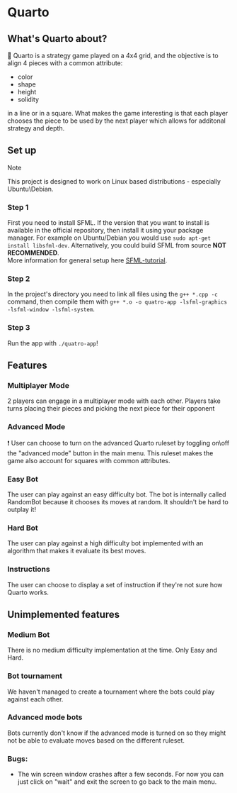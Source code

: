 # Quarto
## What's Quarto about?
🎲 Quarto is a strategy game played on a 4x4 grid, and the objective is to align 4 pieces with a common attribute:
- color
- shape
- height
- solidity

in a line or in a square. What makes the game interesting is that each player chooses the piece to be used by the next player which allows for additonal strategy and depth.

## Set up
> [!NOTE]
> This project is designed to work on Linux based distributions - especially Ubuntu\Debian.

### Step 1
First you need to install SFML. If the version that you want to install is available in the official repository, then install it using your package manager. For example on Ubuntu/Debian you would use `sudo apt-get install libsfml-dev`.
Alternatively, you could build SFML from source **NOT RECOMMENDED**.   
More information for general setup here [SFML-tutorial](https://www.sfml-dev.org/tutorials/3.0/getting-started/linux/).
### Step 2
In the project's directory you need to link all files using the `g++ *.cpp -c` command, then compile them with `g++ *.o -o quatro-app -lsfml-graphics -lsfml-window -lsfml-system`.
### Step 3
Run the app with `./quatro-app`!

## Features
### Multiplayer Mode
2 players can engage in a multiplayer mode with each other. Players take turns placing their pieces and picking the next piece for their opponent
### Advanced Mode 
❗ User can choose to turn on the advanced Quarto ruleset by toggling on\off the "advanced mode" button in the main menu. This ruleset makes the game also account for squares with common attributes.
### Easy Bot
The user can play against an easy difficulty bot. The bot is internally called RandomBot because it chooses its moves at random. It shouldn't be hard to outplay it!
### Hard Bot
The user can play against a high difficulty bot implemented with an algorithm that makes it evaluate its best moves. 
### Instructions
The user can choose to display a set of instruction if they're not sure how Quarto works.
## Unimplemented features
### Medium Bot
There is no medium difficulty implementation at the time. Only Easy and Hard.
### Bot tournament
We haven't managed to create a tournament where the bots could play against each other.
### Advanced mode bots
Bots currently don't know if the advanced mode is turned on so they might not be able to evaluate moves based on the different ruleset.
### Bugs:
- The win screen window crashes after a few seconds. For now you can just click on "wait" and exit the screen to go back to the main menu.


